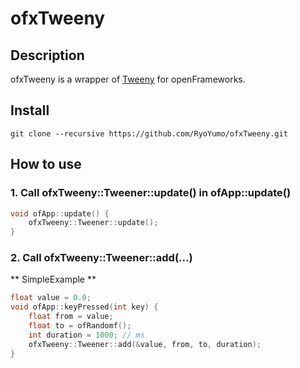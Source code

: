 # ofxTweeny

## Description
ofxTweeny is a wrapper of [Tweeny](https://github.com/mobius3/tweeny) for openFrameworks.


## Install
```shell
git clone --recursive https://github.com/RyoYumo/ofxTweeny.git
```

## How to use

### 1. Call ofxTweeny::Tweener::update() in ofApp::update()
```cpp
void ofApp::update() {
    ofxTweeny::Tweener::update();
}
```

### 2. Call ofxTweeny::Tweener::add(...)

** SimpleExample **
```cpp
float value = 0.0;
void ofApp::keyPressed(int key) {
    float from = value;
    float to = ofRandomf();
    int duration = 1000; // ms
    ofxTweeny::Tweener::add(&value, from, to, duration);
}
```
